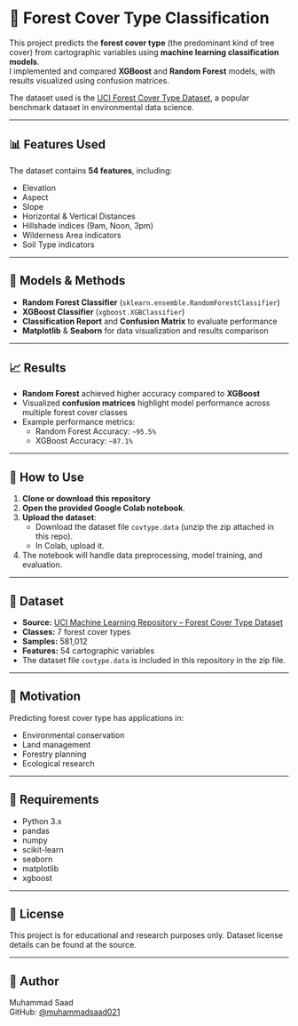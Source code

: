 # 🌲 Forest Cover Type Classification

This project predicts the **forest cover type** (the predominant kind of tree cover) from cartographic variables using **machine learning classification models**.  
I implemented and compared **XGBoost** and **Random Forest** models, with results visualized using confusion matrices.  

The dataset used is the [UCI Forest Cover Type Dataset](https://archive.ics.uci.edu/dataset/31/covertype), a popular benchmark dataset in environmental data science.

---

## 📊 Features Used

The dataset contains **54 features**, including:

- Elevation
- Aspect
- Slope
- Horizontal & Vertical Distances
- Hillshade indices (9am, Noon, 3pm)
- Wilderness Area indicators
- Soil Type indicators

---

## 🧪 Models & Methods

- **Random Forest Classifier** (`sklearn.ensemble.RandomForestClassifier`)
- **XGBoost Classifier** (`xgboost.XGBClassifier`)
- **Classification Report** and **Confusion Matrix** to evaluate performance
- **Matplotlib** & **Seaborn** for data visualization and results comparison

---

## 📈 Results

- **Random Forest** achieved higher accuracy compared to **XGBoost**
- Visualized **confusion matrices** highlight model performance across multiple forest cover classes
- Example performance metrics:
  - Random Forest Accuracy: `~95.5%`
  - XGBoost Accuracy: `~87.1%`

---

## 🚀 How to Use

1. **Clone or download this repository**  
2. **Open the provided Google Colab notebook**.
3. **Upload the dataset**:
   - Download the dataset file `covtype.data` (unzip the zip attached in this repo).
   - In Colab, upload it.
4. The notebook will handle data preprocessing, model training, and evaluation.


---

## 📁 Dataset

- **Source:** [UCI Machine Learning Repository – Forest Cover Type Dataset](https://archive.ics.uci.edu/dataset/31/covertype)
- **Classes:** 7 forest cover types
- **Samples:** 581,012
- **Features:** 54 cartographic variables
- The dataset file `covtype.data` is included in this repository in the zip file.

---

## 🧠 Motivation

Predicting forest cover type has applications in:

- Environmental conservation
- Land management
- Forestry planning
- Ecological research

---

## 📌 Requirements

- Python 3.x
- pandas
- numpy
- scikit-learn
- seaborn
- matplotlib
- xgboost

---

## 📜 License

This project is for educational and research purposes only. Dataset license details can be found at the source.

---

## 👤 Author

Muhammad Saad  
GitHub: [@muhammadsaad021](https://github.com/muhammadsaad021)
